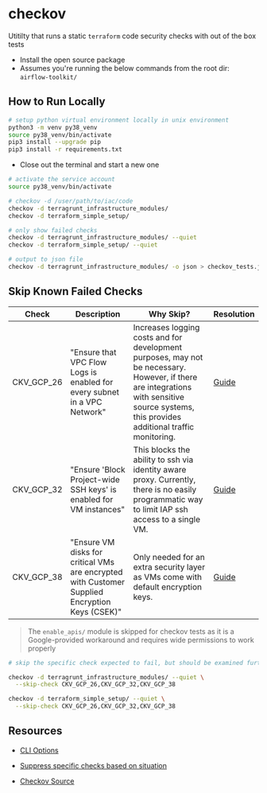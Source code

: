 # checkov

Utitilty that runs a static `terraform` code security checks with out of the box tests

- Install the open source package
- Assumes you're running the below commands from the root dir: `airflow-toolkit/`

## How to Run Locally

```bash
# setup python virtual environment locally in unix environment
python3 -m venv py38_venv
source py38_venv/bin/activate
pip3 install --upgrade pip
pip3 install -r requirements.txt
```

- Close out the terminal and start a new one

```bash
# activate the service account
source py38_venv/bin/activate

# checkov -d /user/path/to/iac/code
checkov -d terragrunt_infrastructure_modules/
checkov -d terraform_simple_setup/

# only show failed checks
checkov -d terragrunt_infrastructure_modules/ --quiet
checkov -d terraform_simple_setup/ --quiet

# output to json file
checkov -d terragrunt_infrastructure_modules/ -o json > checkov_tests.json
```

## Skip Known Failed Checks

| Check      | Description                                                                                    | Why Skip?                                                                                                                                                                                  | Resolution                                                                           |
| ---------- | ---------------------------------------------------------------------------------------------- | ------------------------------------------------------------------------------------------------------------------------------------------------------------------------------------------ | ------------------------------------------------------------------------------------ |
| CKV_GCP_26 | "Ensure that VPC Flow Logs is enabled for every subnet in a VPC Network"                       | Increases logging costs and for development purposes, may not be necessary. However, if there are integrations with sensitive source systems, this provides additional traffic monitoring. | [Guide](https://docs.bridgecrew.io/docs/bc_gcp_logging_1)                            |
| CKV_GCP_32 | "Ensure 'Block Project-wide SSH keys' is enabled for VM instances"                             | This blocks the ability to ssh via identity aware proxy. Currently, there is no easily programmatic way to limit IAP ssh access to a single VM.                                            | [Guide](https://docs.bridgecrew.io/docs/bc_gcp_networking_8)                         |
| CKV_GCP_38 | "Ensure VM disks for critical VMs are encrypted with Customer Supplied Encryption Keys (CSEK)" | Only needed for an extra security layer as VMs come with default encryption keys.                                                                                                          | [Guide](https://docs.bridgecrew.io/docs/encrypt-boot-disks-for-instances-with-cseks) |

> The `enable_apis/` module is skipped for checkov tests as it is a Google-provided workaround and requires wide permissions to work properly

```bash
# skip the specific check expected to fail, but should be examined further for production deployments

checkov -d terragrunt_infrastructure_modules/ --quiet \
  --skip-check CKV_GCP_26,CKV_GCP_32,CKV_GCP_38

checkov -d terraform_simple_setup/ --quiet \
  --skip-check CKV_GCP_26,CKV_GCP_32,CKV_GCP_38

```

## Resources

- [CLI Options](https://www.checkov.io/1.Introduction/Getting%20Started.html)

- [Suppress specific checks based on situation](https://github.com/bridgecrewio/checkov/blob/master/docs/2.Concepts/Suppressions.md)

- [Checkov Source](https://github.com/bridgecrewio/checkov)
